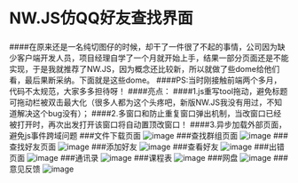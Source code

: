 # NW.JS仿QQ好友查找界面
###
####在原来还是一名纯切图仔的时候，却干了一件很了不起的事情，公司因为缺少客户端开发人员，项目经理自学了一个月就开始上手，结果一部分页面还是不能实现，于是我就推荐了NW.JS，因为概念还比较新，所以就做了些dome给他们看，最后果断采纳。下面就是这些dome。
####PS:当时刚接触前端两个多月，代码不太规范，大家多多担待呀！
####亮点：
####1.js重写tool拖动，避免标题可拖动栏被双击最大化（很多人都为这个头疼吧，新版NW.JS我没有用过，不知道解决这个bug没有）；
####2.多窗口和防止重复窗口弹出机制，当改窗口已经被打开时，再次出发打开该窗口将自动置顶改窗口！
####3.异步加载外部页面，避免js事件跨域问题
###文件下载页面
![image](https://github.com/renjianfeng/qqSearch/raw/master/sdf1.jpg)
###查找群组页面
![image](https://github.com/renjianfeng/qqSearch/raw/master/sdf2.jpg)
###查找好友页面
![image](https://github.com/renjianfeng/qqSearch/raw/master/sdf3.jpg)
###添加好友
![image](https://github.com/renjianfeng/qqSearch/raw/master/sdf4.jpg)
###查看好友
![image](https://github.com/renjianfeng/qqSearch/raw/master/sdf5.jpg)
###出错页面
![image](https://github.com/renjianfeng/qqSearch/raw/master/sdf6.jpg)
###通讯录
![image](https://github.com/renjianfeng/qqSearch/raw/master/sdf7.jpg)
###课程表
![image](https://github.com/renjianfeng/qqSearch/raw/master/sdf8.jpg)
###网盘
![image](https://github.com/renjianfeng/qqSearch/raw/master/sdf9.jpg)
###意见反馈
![image](https://github.com/renjianfeng/qqSearch/raw/master/sdf10.jpg)
